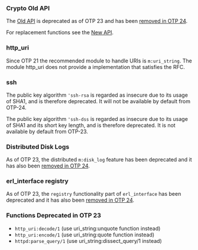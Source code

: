 ### Crypto Old API

The [Old API](`e:crypto:new_api.md#the-old-api`) is deprecated as of OTP 23 and
has been [removed in OTP 24](removed.md#otp-24).

For replacement functions see the [New API](`e:crypto:new_api.md#the-new-api`).

### http_uri

Since OTP 21 the recommended module to handle URIs is `m:uri_string`. The module
http_uri does not provide a implementation that satisfies the RFC.

### ssh

The public key algorithm `'ssh-rsa` is regarded as insecure due to its usage of
SHA1, and is therefore deprecated. It will not be available by default from
OTP-24.

The public key algorithm `'ssh-dss` is regarded as insecure due to its usage of
SHA1 and its short key length, and is therefore deprecated. It is not available
by default from OTP-23.

### Distributed Disk Logs

As of OTP 23, the distributed `m:disk_log` feature has been deprecated and it
has also been [removed in OTP 24](removed.md#otp-24).

### erl_interface registry

As of OTP 23, the `registry` functionality part of `erl_interface` has been
deprecated and it has also been [removed in OTP 24](removed.md#otp-24).

### Functions Deprecated in OTP 23

-   `http_uri:decode/1` (use uri_string:unquote function instead)
-   `http_uri:encode/1` (use uri_string:quote function instead)
-   `httpd:parse_query/1` (use uri_string:dissect_query/1 instead)
